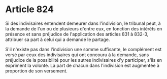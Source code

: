 # Article 824

Si des indivisaires entendent demeurer dans l'indivision, le tribunal peut, à la demande de l'un ou de plusieurs d'entre eux, en fonction des intérêts en présence et sans préjudice de l'application des articles 831 à 832-3, attribuer sa part à celui qui a demandé le partage.

S'il n'existe pas dans l'indivision une somme suffisante, le complément est versé par ceux des indivisaires qui ont concouru à la demande, sans préjudice de la possibilité pour les autres indivisaires d'y participer, s'ils en expriment la volonté. La part de chacun dans l'indivision est augmentée à proportion de son versement.
